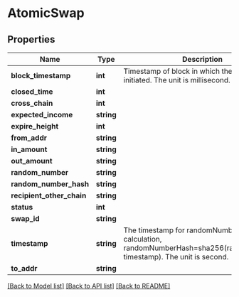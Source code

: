 # AtomicSwap

## Properties
Name | Type | Description | Notes
------------ | ------------- | ------------- | -------------
**block_timestamp** | **int** | Timestamp of block in which the swap is initiated. The unit is millisecond. | [optional] 
**closed_time** | **int** |  | [optional] 
**cross_chain** | **int** |  | [optional] 
**expected_income** | **string** |  | [optional] 
**expire_height** | **int** |  | [optional] 
**from_addr** | **string** |  | [optional] 
**in_amount** | **string** |  | [optional] 
**out_amount** | **string** |  | [optional] 
**random_number** | **string** |  | [optional] 
**random_number_hash** | **string** |  | [optional] 
**recipient_other_chain** | **string** |  | [optional] 
**status** | **int** |  | [optional] 
**swap_id** | **string** |  | [optional] 
**timestamp** | **string** | The timestamp for randomNumberHash calculation, randomNumberHash&#x3D;sha256(randomNumber, timestamp). The unit is second. | [optional] 
**to_addr** | **string** |  | [optional] 

[[Back to Model list]](../../README.md#documentation-for-models) [[Back to API list]](../../README.md#documentation-for-api-endpoints) [[Back to README]](../../README.md)

